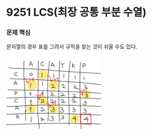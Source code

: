 # 9251 LCS(최장 공통 부분 수열)

### 문제 핵심
문자열의 경우 표를 그려서 규칙을 찾는 것이 쉬울 수도 있다.

<img src="IMG_63E9E153D20D-1.jpeg" width="50%">